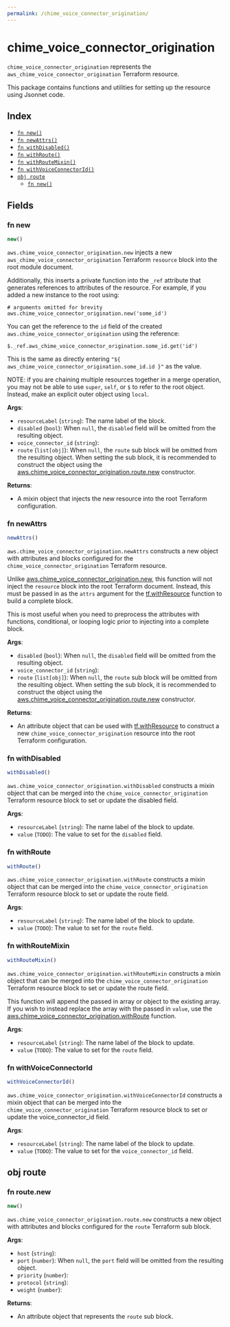 ```yaml
---
permalink: /chime_voice_connector_origination/
---
```


# chime_voice_connector_origination

`chime_voice_connector_origination` represents the `aws_chime_voice_connector_origination` Terraform resource.



This package contains functions and utilities for setting up the resource using Jsonnet code.


## Index

* [`fn new()`](#fn-new)
* [`fn newAttrs()`](#fn-newattrs)
* [`fn withDisabled()`](#fn-withdisabled)
* [`fn withRoute()`](#fn-withroute)
* [`fn withRouteMixin()`](#fn-withroutemixin)
* [`fn withVoiceConnectorId()`](#fn-withvoiceconnectorid)
* [`obj route`](#obj-route)
  * [`fn new()`](#fn-routenew)

## Fields

### fn new

```ts
new()
```


`aws.chime_voice_connector_origination.new` injects a new `aws_chime_voice_connector_origination` Terraform `resource`
block into the root module document.

Additionally, this inserts a private function into the `_ref` attribute that generates references to attributes of the
resource. For example, if you added a new instance to the root using:

    # arguments omitted for brevity
    aws.chime_voice_connector_origination.new('some_id')

You can get the reference to the `id` field of the created `aws.chime_voice_connector_origination` using the reference:

    $._ref.aws_chime_voice_connector_origination.some_id.get('id')

This is the same as directly entering `"${ aws_chime_voice_connector_origination.some_id.id }"` as the value.

NOTE: if you are chaining multiple resources together in a merge operation, you may not be able to use `super`, `self`,
or `$` to refer to the root object. Instead, make an explicit outer object using `local`.

**Args**:
  - `resourceLabel` (`string`): The name label of the block.
  - `disabled` (`bool`):  When `null`, the `disabled` field will be omitted from the resulting object.
  - `voice_connector_id` (`string`): 
  - `route` (`list[obj]`):  When `null`, the `route` sub block will be omitted from the resulting object. When setting the sub block, it is recommended to construct the object using the [aws.chime_voice_connector_origination.route.new](#fn-chimevoiceconnectororiginationroutenew) constructor.

**Returns**:
- A mixin object that injects the new resource into the root Terraform configuration.


### fn newAttrs

```ts
newAttrs()
```


`aws.chime_voice_connector_origination.newAttrs` constructs a new object with attributes and blocks configured for the `chime_voice_connector_origination`
Terraform resource.

Unlike [aws.chime_voice_connector_origination.new](#fn-chimevoiceconnectororiginationnew), this function will not inject the `resource`
block into the root Terraform document. Instead, this must be passed in as the `attrs` argument for the
[tf.withResource](https://github.com/tf-libsonnet/core/tree/main/docs#fn-withresource) function to build a complete block.

This is most useful when you need to preprocess the attributes with functions, conditional, or looping logic prior to
injecting into a complete block.

**Args**:
  - `disabled` (`bool`):  When `null`, the `disabled` field will be omitted from the resulting object.
  - `voice_connector_id` (`string`): 
  - `route` (`list[obj]`):  When `null`, the `route` sub block will be omitted from the resulting object. When setting the sub block, it is recommended to construct the object using the [aws.chime_voice_connector_origination.route.new](#fn-chimevoiceconnectororiginationroutenew) constructor.

**Returns**:
  - An attribute object that can be used with [tf.withResource](https://github.com/tf-libsonnet/core/tree/main/docs#fn-withresource) to construct a new `chime_voice_connector_origination` resource into the root Terraform configuration.


### fn withDisabled

```ts
withDisabled()
```

`aws.chime_voice_connector_origination.withDisabled` constructs a mixin object that can be merged into the `chime_voice_connector_origination`
Terraform resource block to set or update the disabled field.



**Args**:
  - `resourceLabel` (`string`): The name label of the block to update.
  - `value` (`TODO`): The value to set for the `disabled` field.


### fn withRoute

```ts
withRoute()
```

`aws.chime_voice_connector_origination.withRoute` constructs a mixin object that can be merged into the `chime_voice_connector_origination`
Terraform resource block to set or update the route field.



**Args**:
  - `resourceLabel` (`string`): The name label of the block to update.
  - `value` (`TODO`): The value to set for the `route` field.


### fn withRouteMixin

```ts
withRouteMixin()
```

`aws.chime_voice_connector_origination.withRouteMixin` constructs a mixin object that can be merged into the `chime_voice_connector_origination`
Terraform resource block to set or update the route field.

This function will append the passed in array or object to the existing array. If you wish
to instead replace the array with the passed in `value`, use the [aws.chime_voice_connector_origination.withRoute](TODO)
function.


**Args**:
  - `resourceLabel` (`string`): The name label of the block to update.
  - `value` (`TODO`): The value to set for the `route` field.


### fn withVoiceConnectorId

```ts
withVoiceConnectorId()
```

`aws.chime_voice_connector_origination.withVoiceConnectorId` constructs a mixin object that can be merged into the `chime_voice_connector_origination`
Terraform resource block to set or update the voice_connector_id field.



**Args**:
  - `resourceLabel` (`string`): The name label of the block to update.
  - `value` (`TODO`): The value to set for the `voice_connector_id` field.


## obj route



### fn route.new

```ts
new()
```


`aws.chime_voice_connector_origination.route.new` constructs a new object with attributes and blocks configured for the `route`
Terraform sub block.



**Args**:
  - `host` (`string`): 
  - `port` (`number`):  When `null`, the `port` field will be omitted from the resulting object.
  - `priority` (`number`): 
  - `protocol` (`string`): 
  - `weight` (`number`): 

**Returns**:
  - An attribute object that represents the `route` sub block.
